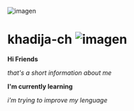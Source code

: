   ![imagen](https://github.com/user-attachments/assets/88efa440-231d-415b-b60c-1f01054ca11b)


  # khadija-ch   ![imagen](https://github.com/user-attachments/assets/60089be7-e319-4a89-a814-9cb33520b433)

  **Hi Friends**
  
 *that's a short information about me*

**I'm currently learning**

_i'm trying to improve my lenguage_





